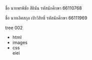 ขื่อ นายพรพิชัย สีธินัน
รหัสนักศึกษา 66110768

ชื่อ นายเลิศสกุล เป้าวิสิทธิ์
รหัสนักศึกษา 66111969

tree
002
  - html
  - images
  - css    
eiei
